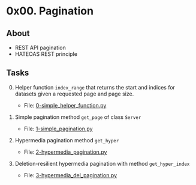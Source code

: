 # 0x00. Pagination

## About
- REST API pagination
- HATEOAS REST principle

## Tasks
0. Helper function `index_range` that returns the start and indices for datasets given a requested page and page size.
    - File: [0-simple_helper_function.py](0-simple_helper_function.py)

1. Simple pagination method `get_page` of class `Server`
    - File: [1-simple_pagination.py](1-simple_pagination.py)

2. Hypermedia pagination method `get_hyper`
    - File: [2-hypermedia_pagination.py](2-hypermedia_pagination.py)

3. Deletion-resilient hypermedia pagination with method `get_hyper_index`
    - File: [3-hypermedia_del_pagination.py](3-hypermedia_del_pagination.py)
